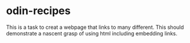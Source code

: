 # odin-recipes
This is a task to creat a webpage that links to many different. This should demonstrate a nascent grasp of using html including embedding links.